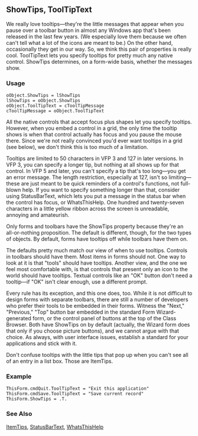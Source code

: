 ## ShowTips, ToolTipText

We really love tooltips&mdash;they're the little messages that appear when you pause over a toolbar button in almost any Windows app that's been released in the last few years. (We especially love them because we often can't tell what a lot of the icons are meant to be.) On the other hand, occasionally they get in our way. So, we think this pair of properties is really cool. ToolTipText lets you specify tooltips for pretty much any native control. ShowTips determines, on a form-wide basis, whether the messages show.

### Usage

```foxpro
oObject.ShowTips = lShowTips
lShowTips = oObject.ShowTips
oObject.ToolTipText = cToolTipMessage
cToolTipMessage = oObject.ToolTipText
```

All the native controls that accept focus plus shapes let you specify tooltips. However, when you embed a control in a grid, the only time the tooltip shows is when that control actually has focus and you pause the mouse there. Since we're not really convinced you'd ever want tooltips in a grid (see below), we don't think this is too much of a limitation.

Tooltips are limited to 50 characters in VFP 3 and 127 in later versions. In VFP 3, you can specify a longer tip, but nothing at all shows up for that control. In VFP 5 and later, you can't specify a tip that's too long&mdash;you get an error message. The length restriction, especially at 127, isn't so limiting&mdash;these are just meant to be quick reminders of a control's functions, not full-blown help. If you want to specify something longer than that, consider using StatusBarText, which lets you put a message in the status bar when the control has focus, or WhatsThisHelp. One hundred and twenty-seven characters in a little yellow ribbon across the screen is unreadable, annoying and amateurish.

Only forms and toolbars have the ShowTips property because they're an all-or-nothing proposition. The default is different, though, for the two types of objects. By default, forms have tooltips off while toolbars have them on.

The defaults pretty much match our view of when to use tooltips. Controls in toolbars should have them. Most items in forms should not. One way to look at it is that "tools" should have tooltips. Another view, and the one we feel most comfortable with, is that controls that present only an icon to the world should have tooltips. Textual controls like an "OK" button don't need a tooltip&mdash;if "OK" isn't clear enough, use a different prompt.

Every rule has its exception, and this one does, too. While it is not difficult to design forms with separate toolbars, there are still a number of developers who prefer their tools to be embedded in their forms. Witness the "Next," "Previous," "Top" button bar embedded in the standard Form Wizard-generated form, or the control panel of buttons at the top of the Class Browser. Both have ShowTips on by default (actually, the Wizard form does that only if you choose picture buttons), and we cannot argue with that choice. As always, with user interface issues, establish a standard for your applications and stick with it.

Don't confuse tooltips with the little tips that pop up when you can't see all of an entry in a list box. Those are ItemTips.

### Example

```foxpro
ThisForm.cmdQuit.ToolTipText = "Exit this application"
ThisForm.cmdSave.ToolTipText = "Save current record"
ThisForm.ShowTips = .T.
```
### See Also

[ItemTips](s4g698.md), [StatusBarText](s4g629.md), [WhatsThisHelp](s4g705.md)